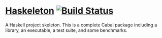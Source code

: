 # [Haskeleton][1] [![Build Status][2]][3]

A Haskell project skeleton. This is a complete Cabal package including a
library, an executable, a test suite, and some benchmarks.

[1]: https://github.com/tfausak/haskeleton
[2]: https://travis-ci.org/tfausak/haskeleton.png?branch=master
[3]: https://travis-ci.org/tfausak/haskeleton
